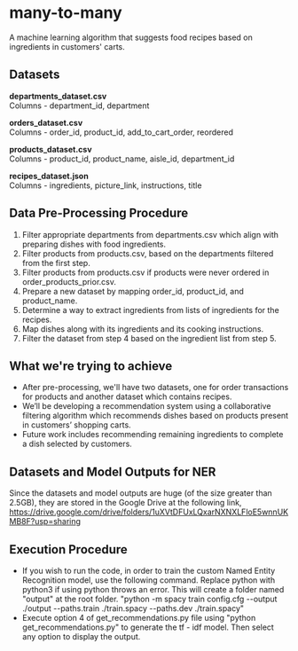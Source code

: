 # many-to-many

A machine learning algorithm that suggests food recipes based on ingredients in customers' carts.

## Datasets

**departments_dataset.csv**
<br>
Columns - department_id, department

**orders_dataset.csv**
<br>
Columns - order_id, product_id, add_to_cart_order, reordered

**products_dataset.csv**
<br>
Columns - product_id, product_name, aisle_id, department_id

**recipes_dataset.json**
<br>
Columns - ingredients, picture_link, instructions, title

## Data Pre-Processing Procedure

1. Filter appropriate departments from departments.csv which align with preparing dishes with food ingredients.
2. Filter products from products.csv, based on the departments filtered from the first step.
3. Filter products from products.csv if products were never ordered in order_products_prior.csv.
4. Prepare a new dataset by mapping order_id, product_id, and product_name.
5. Determine a way to extract ingredients from lists of ingredients for the recipes.
6. Map dishes along with its ingredients and its cooking instructions.
7. Filter the dataset from step 4 based on the ingredient list from step 5.

## What we're trying to achieve

- After pre-processing, we'll have two datasets, one for order transactions for products and another dataset which contains recipes.
- We’ll be developing a recommendation system using a collaborative filtering algorithm which recommends dishes based on products present in customers’ shopping carts.
- Future work includes recommending remaining ingredients to complete a dish selected by customers.

## Datasets and Model Outputs for NER

Since the datasets and model outputs are huge (of the size greater than 2.5GB), they are stored in the Google Drive at the following link, https://drive.google.com/drive/folders/1uXVtDFUxLQxarNXNXLFloE5wnnUKMB8F?usp=sharing

## Execution Procedure

- If you wish to run the code, in order to train the custom Named Entity Recognition model, use the following command. Replace python with python3 if using python throws an error. This will create a folder named "output" at the root folder.
  "python -m spacy train config.cfg --output ./output --paths.train ./train.spacy --paths.dev ./train.spacy"
- Execute option 4 of get_recommendations.py file using "python get_recommendations.py" to generate the tf - idf model. Then select any option to display the output.
